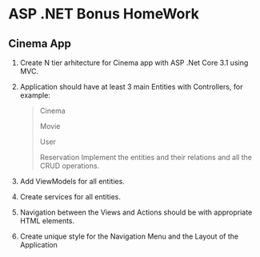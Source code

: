 # **ASP .NET Bonus HomeWork**

## Cinema App

1. Create N tier arhitecture for Cinema app with ASP .Net Core 3.1 using MVC.

2. Application should have at least 3 main Entities with Controllers, for example: 
    > Cinema
    >
    > Movie
    > 
    > User
    >
    > Reservation
Implement the entities and their relations and all the CRUD operations.

3. Add ViewModels for all entities.

4. Create services for all entities.

5. Navigation between the Views and Actions should be with appropriate HTML elements.

6. Create unique style for the Navigation Menu and the Layout of the Application 
